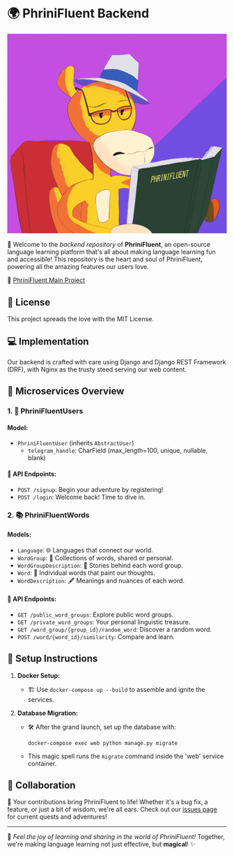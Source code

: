 # 🌍 PhriniFluent Backend

![PhriniFluent Logo](logo.png)

🎉 Welcome to the *backend repository* of **PhriniFluent**, an open-source language learning platform that's all about making language learning fun and accessible! This repository is the heart and soul of PhriniFluent, powering all the amazing features our users love.

🔗 [PhriniFluent Main Project](https://github.com/Flagro/PhriniFluent)

## 📜 License
This project spreads the love with the MIT License.

## 💻 Implementation
Our backend is crafted with care using Django and Django REST Framework (DRF), with Nginx as the trusty steed serving our web content.

## 🌟 Microservices Overview

### 1. 🙋 PhriniFluentUsers
#### Model:
- `PhriniFluentUser` (inherits `AbstractUser`)
  - `telegram_handle`: CharField (max_length=100, unique, nullable, blank)

#### 🚀 API Endpoints:
- `POST /signup`: Begin your adventure by registering!
- `POST /login`: Welcome back! Time to dive in.

### 2. 📚 PhriniFluentWords
#### Models:
- `Language`: 🌐 Languages that connect our world.
- `WordGroup`: 📝 Collections of words, shared or personal.
- `WordGroupDescription`: 📖 Stories behind each word group.
- `Word`: 🧩 Individual words that paint our thoughts.
- `WordDescription`: 🖋️ Meanings and nuances of each word.

#### 🚀 API Endpoints:
- `GET /public_word_groups`: Explore public word groups.
- `GET /private_word_groups`: Your personal linguistic treasure.
- `GET /word_group/{group_id}/random_word`: Discover a random word.
- `POST /word/{word_id}/similarity`: Compare and learn.

## 🚀 Setup Instructions
1. **Docker Setup:**
   - 🏗️ Use `docker-compose up --build` to assemble and ignite the services.

2. **Database Migration:**
   - 🛠️ After the grand launch, set up the database with:
     ```
     docker-compose exec web python manage.py migrate
     ```
   - This magic spell runs the `migrate` command inside the 'web' service container.

## 👐 Collaboration
🤝 Your contributions bring PhriniFluent to life! Whether it's a bug fix, a feature, or just a bit of wisdom, we're all ears. Check out our [issues page](https://github.com/Flagro/PhriniFluentBackend/issues) for current quests and adventures!

---

💫 *Feel the joy of learning and sharing in the world of PhriniFluent!* Together, we're making language learning not just effective, but **magical**! ✨
